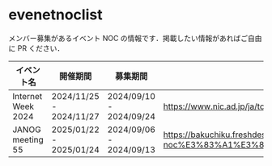 # evenetnoclist
メンバー募集があるイベント NOC の情報です．掲載したい情報があればご自由に PR ください．

| イベント名         | 開催期間                | 募集期間                | URL                                                   | 備考 |
| ------------------ | ----------------------- | ----------------------- | ----------------------------------------------------- | ---- |
| Internet Week 2024 | 2024/11/25 - 2024/11/27 | 2024/09/10 - 2024/09/24 | https://www.nic.ad.jp/ja/topics/2024/20240910-02.html |      |
| JANOG meeting 55   | 2025/01/22 - 2025/01/24 | 2024/09/06 - 2024/09/13 | https://bakuchiku.freshdesk.com/support/solutions/articles/153000213627-janog55-noc%E3%83%A1%E3%83%B3%E3%83%90%E3%83%BC%E5%8B%9F%E9%9B%86 | |
